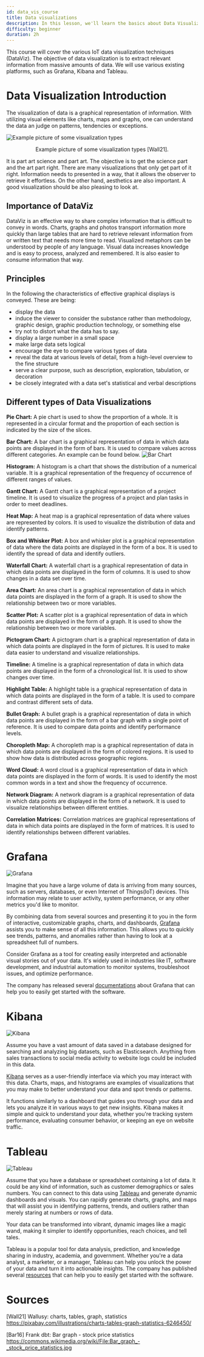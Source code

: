 ```yaml
---
id: data_vis_course
title: Data visualizations
description: In this lesson, we'll learn the basics about Data Visualizations.
difficulty: beginner
duration: 2h
---
```


This course will cover the various IoT data visualization techniques (DataViz). The objective of data visualization is to extract relevant information from massive amounts of data. We will use various existing platforms, such as Grafana, Kibana and Tableau.


# Data Visualization Introduction

The visualization of data is a graphical representation of information. With utilizing visual elements like charts, maps and graphs, one can understand the data an judge on patterns, tendencies or exceptions.

![Example picture of some visualization types](charts_intro_1280.png)
<p style="text-align: center;">
Example picture of some visualization types [Wall21]. 
</p>

It is part art science and part art. The objective is to get the science part and the art part right. There are many visualizations that only get part of it right. Information needs to presented in a way, that it allows the observer to retrieve it effortless. On the other hand, aesthetics are also important. A good visualization should be also pleasing to look at.  

## Importance of DataViz

DataViz is an effective way to share complex information that is difficult to convey in words. Charts, graphs and photos transport information more quickly than large tables that are hard to retrieve relevant information from or written text that needs more time to read. Visualized metaphors can be understood by people of any language. Visual data increases knowledge and is easy to process, analyzed and remembered. It is also easier to consume information that way. 

## Principles

In the following the characteristics of effective graphical displays is conveyed. These are being:

- display the data
- induce the viewer to consider the substance rather than methodology, graphic design, graphic production technology, or something else
- try not to distort what the data has to say.
- display a large number in a small space
- make large data sets logical
- encourage the eye to compare various types of data
- reveal the data at various levels of detail, from a high-level overview to the fine structure
- serve a clear purpose, such as description, exploration, tabulation, or decoration
- be closely integrated with a data set's statistical and verbal descriptions

## Different types of Data Visualizations

**Pie Chart:** A pie chart is used to show the proportion of a whole. It is represented in a circular format and the proportion of each section is indicated by the size of the slices. 


**Bar Chart:** A bar chart is a graphical representation of data in which data points are displayed in the form of bars. It is used to compare values across different categories. An example can be found below.
![Bar Chart](Bar_graph_-_stock_price_statistics.jpg)


**Histogram:** A histogram is a chart that shows the distribution of a numerical variable. It is a graphical representation of the frequency of occurrence of different ranges of values. 


**Gantt Chart:** A Gantt chart is a graphical representation of a project timeline. It is used to visualize the progress of a project and plan tasks in order to meet deadlines.


**Heat Map:** A heat map is a graphical representation of data where values are represented by colors. It is used to visualize the distribution of data and identify patterns.


**Box and Whisker Plot:** A box and whisker plot is a graphical representation of data where the data points are displayed in the form of a box. It is used to identify the spread of data and identify outliers.


**Waterfall Chart:** A waterfall chart is a graphical representation of data in which data points are displayed in the form of columns. It is used to show changes in a data set over time.


**Area Chart:** An area chart is a graphical representation of data in which data points are displayed in the form of a graph. It is used to show the relationship between two or more variables.


**Scatter Plot:** A scatter plot is a graphical representation of data in which data points are displayed in the form of a graph. It is used to show the relationship between two or more variables.


**Pictogram Chart:** A pictogram chart is a graphical representation of data in which data points are displayed in the form of pictures. It is used to make data easier to understand and visualize relationships.


**Timeline:** A timeline is a graphical representation of data in which data points are displayed in the form of a chronological list. It is used to show changes over time.


**Highlight Table:** A highlight table is a graphical representation of data in which data points are displayed in the form of a table. It is used to compare and contrast different sets of data.


**Bullet Graph:** A bullet graph is a graphical representation of data in which data points are displayed in the form of a bar graph with a single point of reference. It is used to compare data points and identify performance levels. 


**Choropleth Map:** A choropleth map is a graphical representation of data in which data points are displayed in the form of colored regions. It is used to show how data is distributed across geographic regions.


**Word Cloud:** A word cloud is a graphical representation of data in which data points are displayed in the form of words. It is used to identify the most common words in a text and show the frequency of occurrence.


**Network Diagram:** A network diagram is a graphical representation of data in which data points are displayed in the form of a network. It is used to visualize relationships between different entities.


**Correlation Matrices:** Correlation matrices are graphical representations of data in which data points are displayed in the form of matrices. It is used to identify relationships between different variables.

# Grafana

![Grafana](Grafana_grafana.com.png)

Imagine that you have a large volume of data is arriving from many sources, such as servers, databases, or even Internet of Things(IoT) devices. This information may relate to user activity, system performance, or any other metrics you'd like to monitor.

By combining data from several sources and presenting it to you in the form of interactive, customizable graphs, charts, and dashboards, [Grafana](https://grafana.com/) assists you to make sense of all this information. This allows you to quickly see trends, patterns, and anomalies rather than having to look at a spreadsheet full of numbers.

Consider Grafana as a tool for creating easily interpreted and actionable visual stories out of your data. It's widely used in industries like IT, software development, and industrial automation to monitor systems, troubleshoot issues, and optimize performance.

The company has released several [documentations](https://grafana.com/docs/) about Grafana that can help you to easily get started with the software.

# Kibana

![Kibana](Kibana_elastic.co.jpg)

Assume you have a vast amount of data saved in a database designed for searching and analyzing big datasets, such as Elasticsearch. Anything from sales transactions to social media activity to website logs could be included in this data.

[Kibana](https://www.elastic.co/kibana) serves as a user-friendly interface via which you may interact with this data. Charts, maps, and histograms are examples of visualizations that you may make to better understand your data and spot trends or patterns.

It functions similarly to a dashboard that guides you through your data and lets you analyze it in various ways to get new insights. Kibana makes it simple and quick to understand your data, whether you're tracking system performance, evaluating consumer behavior, or keeping an eye on website traffic.


# Tableau

![Tableau](Tableau_tableau.com.png)

Assume that you have a database or spreadsheet containing a lot of data. It could be any kind of information, such as customer demographics or sales numbers. You can connect to this data using [Tableau](https://www.tableau.com/) and generate dynamic dashboards and visuals. You can rapidly generate charts, graphs, and maps that will assist you in identifying patterns, trends, and outliers rather than merely staring at numbers or rows of data.

Your data can be transformed into vibrant, dynamic images like a magic wand, making it simpler to identify opportunities, reach choices, and tell tales.

Tableau is a popular tool for data analysis, prediction, and knowledge sharing in industry, academia, and government. Whether you're a data analyst, a marketer, or a manager, Tableau can help you unlock the power of your data and turn it into actionable insights. The company has published several [resources](https://www.tableau.com/resources) that can help you to easily get started with the software.


# Sources

[Wall21] Wallusy: charts, tables, graph, statistics https://pixabay.com/illustrations/charts-tables-graph-statistics-6246450/

[Bar16] Frank dbt: Bar graph - stock price statistics https://commons.wikimedia.org/wiki/File:Bar_graph_-_stock_price_statistics.jpg
